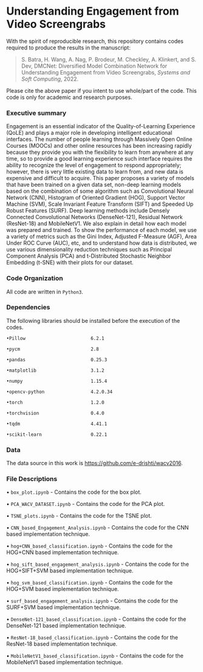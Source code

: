 # Understanding Engagement from Video Screengrabs

With the spirit of reproducible research, this repository contains codes required to produce the results in the manuscript:

> S. Batra, H. Wang, A. Nag, P. Brodeur, M. Checkley, A. Klinkert, and S. Dev, DMCNet: Diversified Model Combination Network for Understanding Engagement from Video Screengrabs, *Systems and Soft Computing*, 2022.

Please cite the above paper if you intent to use whole/part of the code. This code is only for academic and research purposes.

### Executive summary
Engagement is an essential indicator of the Quality-of-Learning Experience (QoLE) and plays a major role in developing intelligent educational interfaces. The number of people learning through Massively Open Online Courses (MOOCs) and other online resources has been increasing rapidly because they provide you with the flexibility to learn from anywhere at any time, so to provide a good learning experience such interface requires the ability to recognize the level of engagement to respond appropriately; however, there is very little existing data to learn from, and new data is expensive and difficult to acquire. This paper proposes a variety of models that have been trained on a given data set, non-deep learning models based on the combination of some algorithm such as Convolutional Neural Network (CNN), Histogram of Oriented Gradient (HOG), Support Vector Machine (SVM), Scale Invariant Feature Transform (SIFT) and Speeded Up Robust Features (SURF). Deep learning methods include Densely Connected Convolutional Networks (DenseNet-121), Residual Network (ResNet-18) and MobileNetV1. We also explain in detail how each model was prepared and trained. To show the performance of each model, we use a variety of metrics such as the Gini Index, Adjusted F-Measure (AGF), Area Under ROC Curve (AUC), etc, and to understand how data is distributed, we use various dimensionality reduction techniques such as Principal Component Analysis (PCA) and t-Distributed Stochastic Neighbor Embedding (t-SNE) with their plots for our dataset.



### Code Organization
All code are written in `Python3`.


### Dependencies

The following libraries should be installed before the execution of the codes.

	•Pillow                        6.2.1

	•pycm                          2.8

	•pandas                        0.25.3

	•matplotlib                    3.1.2

	•numpy                         1.15.4

	•opencv-python                 4.2.0.34

	•torch                         1.2.0

	•torchvision                   0.4.0

	•tqdm                          4.41.1

	•scikit-learn                  0.22.1

### Data
The data source in this work is https://github.com/e-drishti/wacv2016.

### File Descriptions

• `box_plot.ipynb` - Contains the code for the box plot.

• `PCA_WACV_DATASET.ipynb` - Contains the code for the PCA plot.

• `TSNE_plots.ipynb` - Contains the code for the TSNE plot.

• `CNN_based_Engagement_Analysis.ipynb` - Contains the code for the CNN based implementation technique.

• `hog+CNN_based_classification.ipynb` - Contains the code for the HOG+CNN based implementation technique.

• `hog_sift_based_engagement_analysis.ipynb` - Contains the code for the HOG+SIFT+SVM based implementation technique.

• `hog_svm_based_classification.ipynb` - Contains the code for the HOG+SVM based implementation technique.

• `surf_based_engagement_analysis.ipynb` - Contains the code for the SURF+SVM based implementation technique.

• `DenseNet-121_based_classification.ipynb` - Contains the code for the DenseNet-121 based implementation technique.
	
• `ResNet-18_based_classification.ipynb` - Contains the code for the ResNet-18 based implementation technique.
	
• `MobileNetV1_based_classification.ipynb` - Contains the code for the MobileNetV1 based implementation technique.
